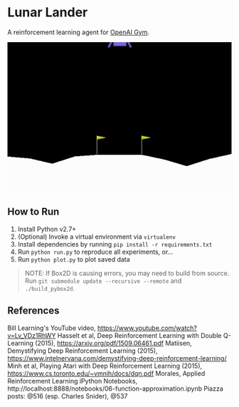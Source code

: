 Lunar Lander
============

A reinforcement learning agent for [OpenAI Gym](https://gym.openai.com/envs/LunarLander-v2).

![Landing](images/landing.gif)

## How to Run

1. Install Python v2.7+
2. (Optional) Invoke a virtual environment via `virtualenv`
3. Install dependencies by running `pip install -r requirements.txt`
4. Run `python run.py` to reproduce all experiments, or...
5. Run `python plot.py` to plot saved data

> NOTE: If Box2D is causing errors, you may need to build from source. Run `git
> submodule update --recursive --remote` and `./build_pybox2d`.

## References

Bill Learning's YouTube video, https://www.youtube.com/watch?v=Lv_VDz1RhWY
Hasselt et al, Deep Reinforcement Learning with Double Q-Learning (2015), https://arxiv.org/pdf/1509.06461.pdf
Matiisen, Demystifying Deep Reinforcement Learning (2015), https://www.intelnervana.com/demystifying-deep-reinforcement-learning/
Minh et al, Playing Atari with Deep Reinforcement Learning (2015), https://www.cs.toronto.edu/~vmnih/docs/dqn.pdf
Morales, Applied Reinforcement Learning iPython Notebooks, http://localhost:8888/notebooks/06-function-approximation.ipynb
Piazza posts: @516 (esp. Charles Snider), @537
